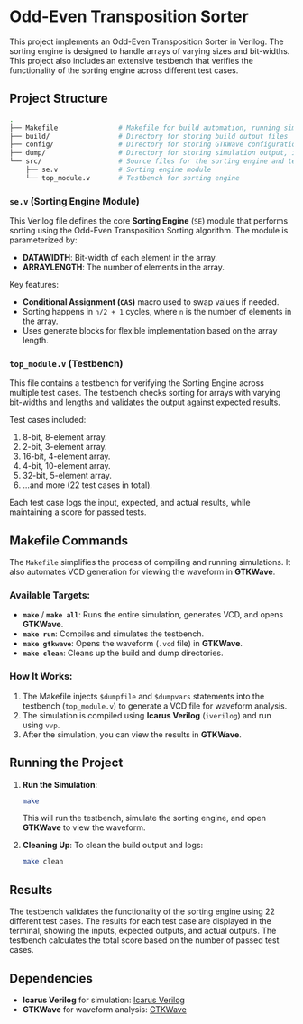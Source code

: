 # Odd-Even Transposition Sorter

This project implements an Odd-Even Transposition Sorter in Verilog. The sorting engine is designed to handle arrays of varying sizes and bit-widths. This project also includes an extensive testbench that verifies the functionality of the sorting engine across different test cases.

## Project Structure

```bash
.
├── Makefile               # Makefile for build automation, running simulations, and generating VCDs
├── build/                 # Directory for storing build output files
├── config/                # Directory for storing GTKWave configuration
├── dump/                  # Directory for storing simulation output, including VCD files
└── src/                   # Source files for the sorting engine and testbench
    ├── se.v               # Sorting engine module
    └── top_module.v       # Testbench for sorting engine
```

### `se.v` (Sorting Engine Module)
This Verilog file defines the core **Sorting Engine** (`SE`) module that performs sorting using the Odd-Even Transposition Sorting algorithm. The module is parameterized by:
- **DATAWIDTH**: Bit-width of each element in the array.
- **ARRAYLENGTH**: The number of elements in the array.

Key features:
- **Conditional Assignment (`CAS`)** macro used to swap values if needed.
- Sorting happens in `n/2 + 1` cycles, where `n` is the number of elements in the array.
- Uses generate blocks for flexible implementation based on the array length.

### `top_module.v` (Testbench)
This file contains a testbench for verifying the Sorting Engine across multiple test cases. The testbench checks sorting for arrays with varying bit-widths and lengths and validates the output against expected results.

Test cases included:
1. 8-bit, 8-element array.
2. 2-bit, 3-element array.
3. 16-bit, 4-element array.
4. 4-bit, 10-element array.
5. 32-bit, 5-element array.
6. ...and more (22 test cases in total).

Each test case logs the input, expected, and actual results, while maintaining a score for passed tests.

## Makefile Commands

The `Makefile` simplifies the process of compiling and running simulations. It also automates VCD generation for viewing the waveform in **GTKWave**.

### Available Targets:

- **`make`** / **`make all`**: Runs the entire simulation, generates VCD, and opens **GTKWave**.
- **`make run`**: Compiles and simulates the testbench.
- **`make gtkwave`**: Opens the waveform (`.vcd` file) in **GTKWave**.
- **`make clean`**: Cleans up the build and dump directories.

### How It Works:

1. The Makefile injects `$dumpfile` and `$dumpvars` statements into the testbench (`top_module.v`) to generate a VCD file for waveform analysis.
2. The simulation is compiled using **Icarus Verilog** (`iverilog`) and run using `vvp`.
3. After the simulation, you can view the results in **GTKWave**.

## Running the Project

1. **Run the Simulation**:
   ```bash
   make
   ```
   This will run the testbench, simulate the sorting engine, and open **GTKWave** to view the waveform.

2. **Cleaning Up**:
   To clean the build output and logs:
   ```bash
   make clean
   ```

## Results

The testbench validates the functionality of the sorting engine using 22 different test cases. The results for each test case are displayed in the terminal, showing the inputs, expected outputs, and actual outputs. The testbench calculates the total score based on the number of passed test cases.

## Dependencies

- **Icarus Verilog** for simulation: [Icarus Verilog](https://iverilog.fandom.com/wiki/Main_Page)
- **GTKWave** for waveform analysis: [GTKWave](http://gtkwave.sourceforge.net/)